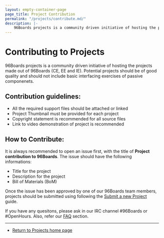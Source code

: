 ```yaml
---
layout: empty-container-page
page_title: Project Contribution
permalink: "/projects/contribute.md/"
description: |-
    96Boards projects is a community driven initiative of hosting the projects made out of 96Boards (CE, EE and IE).Potential projects should be of good quality and should not include basic interfacing exercises of passive componenets.
---
```

Contributing to Projects                           
========================

96Boards projects is a community driven initiative of hosting the projects made out of 96Boards (CE, EE and IE).
Potential projects should be of good quality and should not include basic interfacing exercises
of passive componenets.

Contribution guidelines:
------------------------

- All the required support files should be attached or linked
- Project Thumbnail must be provided for each project
- Copyright statement is recommended for all source files
- Link to video demonstration of project is recommended

How to Contribute:
------------------

It is always recommended to open an issue first, with the title of **Project contribution to 96Boards**.
The issue should have the following informations:

- Title for the project
- Description for the project
- Bill of Materials (BoM)

Once the issue has been approved by one of our 96Boards team members, projects should be submitted using
following the [Submit a new Project](../SUBMIT.md) guide.

If you have any quesitons, please ask in our IRC channel #96Boards or #OpenHours. Also, refer our [FAQ](../FAQ.md) section.

***

- [Return to Projects home page](../)
